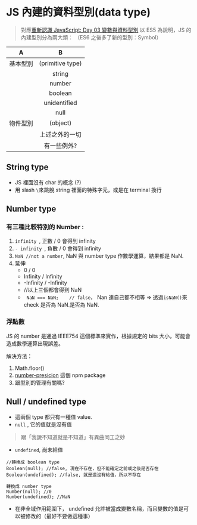 # JS 內建的資料型別(data type)
> 對應[重新認識 JavaScript: Day 03 變數與資料型別](https://ithelp.ithome.com.tw/articles/10190873)
以 ES5 為說明，JS 的內建型別分為兩大類：
（ES6 之後多了新的型別：Symbol）

|  A            | B             |
| --------|:-------------:|
| 基本型別|(primitive type)      |
|        |string                |
|        |number                |
|        |boolean               |
|        |unidentified          |
|        |null                  |
|物件型別 |(object)              |
|        |上述之外的一切          |
|        |有一些例外?             |

## String type
* JS 裡面沒有 char 的概念 (?)
* 用 slash ` \ `來跳脫 string 裡面的特殊字元，或是在 terminal 換行

## Number type
### 有三種比較特別的 Number :

1. `infinity `, 正數 / 0 會得到 infinity
1. `- infinity `, 負數 / 0 會得到 infinity
1. `NaN //not a number`, NaN 與 number type 作數學運算，結果都是 NaN. 
1. 延伸 
    * 0 / 0
    * Infinity / Infinity
    * -Infinity / -Infinity
    * //以上三個都會得到 NaN
    * ` NaN === NaN;    // false`， Nan 連自己都不相等 => 透過` isNaN() `來 check 是否為 NaN.是否為 NaN.

### 浮點數
JS 的 number 是通過 IEEE754 這個標準來實作，根據規定的 bits 大小，可能會造成數學運算出現誤差。

解決方法：
1. Math.floor()
1. [number-presicion](https://github.com/nefe/number-precision) 這個 npm package
1. 跟型別的管理有關嗎?

## Null / undefined type
* 這兩個 type 都只有一種值 value.
* ` null ` , 它的值就是沒有值
> 跟「我說不知道就是不知道」有異曲同工之妙
* ` undefined `, 尚未給值
```
//轉換成 boolean type
Boolean(null); //false, 現在不存在，但不能確定之前或之後是否存在
Boolean(undefined); //false, 就是還沒有給值，所以不存在
```
```
轉換成 number type
Number(null); //0
Number(undefined); //NaN
```
* 在非全域作用範圍下， undefined 允許被當成變數名稱，而且變數的值是可以被修改的（最好不要做這種事）